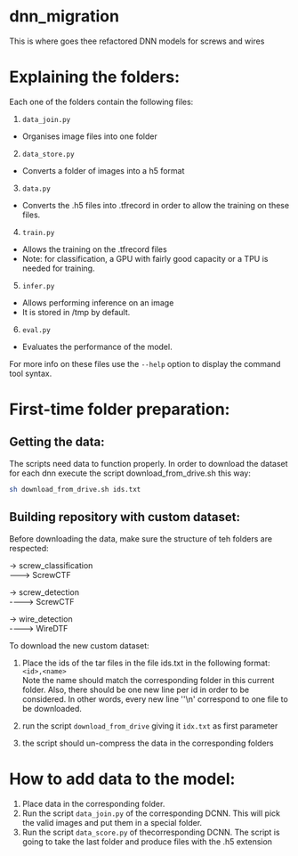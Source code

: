 # dnn_migration
This is where goes thee refactored DNN models for screws and wires
# Explaining the folders:

Each one of the folders contain the following files:

1.  `data_join.py`
 * Organises image files into one folder

2.  `data_store.py`
 *  Converts a folder of images into a h5 format

3.  `data.py`
 *  Converts the .h5 files into .tfrecord in order to allow the training on these files.

4.  `train.py`
 *  Allows the training on the .tfrecord files
 *  Note: for classification, a GPU with fairly good capacity or a TPU is needed for training.

5.  `infer.py`
 *  Allows performing inference on an image
 *  It is stored in /tmp by default.

6.  `eval.py`
 *  Evaluates the performance of the model.

For more info on these files use the `--help` option to display the command tool syntax.  


# First-time  folder preparation:
## Getting the data:
The scripts need data to function properly. In order to download the dataset for each dnn execute the script download_from_drive.sh this way:  
```bash
sh download_from_drive.sh ids.txt
```

## Building repository with custom dataset:  
Before downloading the data, make sure the structure of teh folders are respected:  


-> screw_classification   
---> ScrewCTF  

-> screw_detection  
----> ScrewCTF  

-> wire_detection   
----> WireDTF   

To download the new custom dataset:

1. Place  the ids of the tar files in the file ids.txt in the following format:  
`<id>,<name>`  
Note the name should match the corresponding folder in this current folder. Also, there should be one new line per id in order to be considered. In other words, every new line ''\n' correspond to one file to be downloaded.

2. run the script `download_from_drive` giving it `idx.txt` as first parameter
3. the script should un-compress the data in the corresponding folders


# How to add data to the model:  
1. Place data in the corresponding folder.
2. Run the script `data_join.py` of the corresponding DCNN. This will pick the valid images and put them in a special folder.
3. Run the script `data_score.py` of thecorresponding DCNN. The script is going to take the last folder and produce files with the .h5 extension


